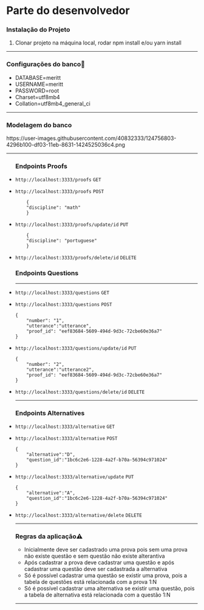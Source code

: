 <h1 id="markdown-header-descricao-challenge-backend-mobile-saude-2020-2">Parte do desenvolvedor</h1> 
<p><h3 id="markdown-header-descricao-challenge-backend-mobile-saude-2020-2">Instalação do Projeto</h3></p>
<ol>
<li>Clonar projeto na máquina local, rodar npm install e/ou yarn install</li>
</ol>
<hr>
<p><h3 id="markdown-header-descricao-challenge-backend-mobile-saude-2020-2">Configurações do banco<g-emoji class="g-emoji" alias="wrench" fallback-src="https://github.githubassets.com/images/icons/emoji/unicode/1f527.png">🔧</g-emoji></p></h3></p>
<ul>
    <li>
        DATABASE=meritt 
    </li>
    <li>
        USERNAME=meritt 
    </li>
    <li>
        PASSWORD=root 
    </li>
    <li>
        Charset=utf8mb4 
    </li>
    <li>
        Collation=utf8mb4_general_ci 
    </li>
        
 </ul>
 <hr>
 <p><h3 id="markdown-header-descricao-challenge-backend-mobile-saude-2020-2">Modelagem do banco</h3></p>
 https://user-images.githubusercontent.com/40832333/124756803-4296b100-df03-11eb-8631-1424525036c4.png

 <hr>
<ul>
<p><h3 id="markdown-header-descricao-challenge-backend-mobile-saude-2020-2">Endpoints Proofs</h3></p>
<li><code>http://localhost:3333/proofs</code> <code>GET</code></li>
<p><li><code>http://localhost:3333/proofs</code> <code>POST</code></li>
<code>
    {
	"discipline": "math"
    }
</code></p>
<p><li><code>http://localhost:3333/proofs/update/id</code> <code>PUT</code></li>
<code>
    {
	"discipline": "portuguese"
    }
</code></p>
<li><code>http://localhost:3333/proofs/delete/id</code> <code>DELETE</code></li>
<p><h3 id="markdown-header-descricao-challenge-backend-mobile-saude-2020-2">Endpoints Questions</h3></p>
<hr>
<li><code>http://localhost:3333/questions</code> <code>GET</code></li>	
<p><li><code>http://localhost:3333/questions</code> <code>POST</code></li>
<code>
{
	"number": "1",
	"utterance":"utterance",
	"proof_id": "eef83684-5609-494d-9d3c-72cbe60e36a7"
}
</code></p>
<p><li><code>http://localhost:3333/questions/update/id</code> <code>PUT</code></li>
<code>
{
	"number": "2",
	"utterance":"utterance2",
	"proof_id": "eef83684-5609-494d-9d3c-72cbe60e36a7"
}</code></p>
<li><code>http://localhost:3333/questions/delete/id</code> <code>DELETE</code></li>
<hr>
<p><h3 id="markdown-header-descricao-challenge-backend-mobile-saude-2020-2">Endpoints Alternatives</h3></p>    
<li><code>http://localhost:3333/alternative</code> <code>GET</code></li>
<p><li><code>http://localhost:3333/alternative</code> <code>POST</code></li>
<code>
{
	"alternative":"D",
	"question_id":"1bc6c2e6-1228-4a2f-b70a-56394c971024"
}</code></p>
<p><li><code>http://localhost:3333/alternative/update</code> <code>PUT</code></li>
<code>
{
	"alternative":"A",
	"question_id":"1bc6c2e6-1228-4a2f-b70a-56394c971024"
}</code></p>
<li><code>http://localhost:3333/alternative/delete</code> <code>DELETE</code></li>
<hr>
<p><h3 id="markdown-header-descricao-challenge-backend-mobile-saude-2020-2">Regras da aplicação<g-emoji class="g-emoji" alias="warning" fallback-src="https://github.githubassets.com/images/icons/emoji/unicode/26a0.png">⚠️</g-emoji></p></h3>
<ul>
<li>Inicialmente deve ser cadastrado uma prova pois sem uma prova não existe questão e sem questão não existe alterantiva</li>
<li>Após cadastrar a prova deve cadastrar uma questão e após cadastrar uma questão deve ser cadastrada a alternativa</li>
<li>Só é possível cadastrar uma questão se existir uma prova, pois a tabela de questões está relacionada com a prova 1:N</li>
<li>Só é possível cadastrar uma alternativa se existir uma questão, pois a tabela de alternativa está relacionada com a questão 1:N</li>
</ul>
<hr>
